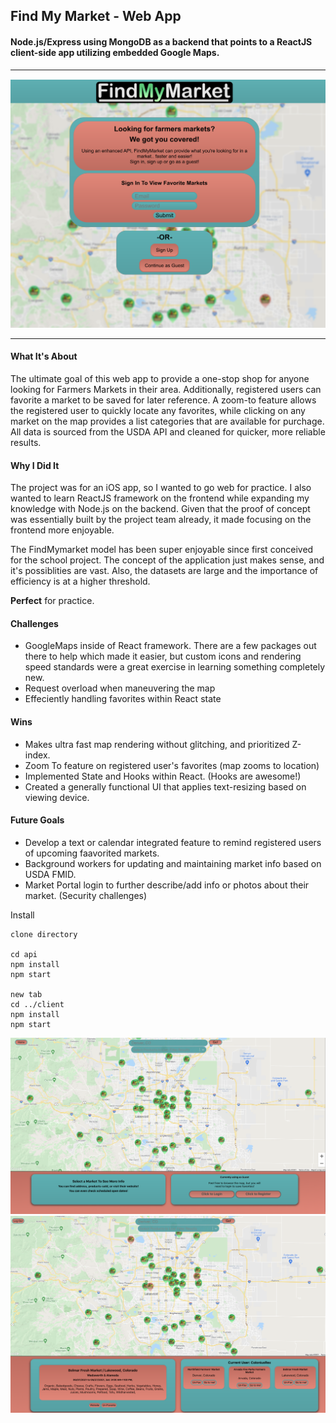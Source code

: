 ## Find My Market - Web App

#### Node.js/Express using MongoDB as a backend that points to a ReactJS client-side app utilizing embedded Google Maps.

<hr/>
<p align="center" style="margin-top:15px">
  <a href="https://raw.githubusercontent.com/colintalex/fmm_node_react_app/readme/client/public/readme_images/image_1.png" target="">
    <img src="/client/public/readme_images/image_1.png" alt="drawing" width="800"/>
  </a>
</p>
<hr/>

#### What It's About 
The ultimate goal of this web app to provide a one-stop shop for anyone looking for Farmers Markets in their area. Additionally, registered users can favorite a market to be saved for later reference. A zoom-to feature allows the registered user to quickly locate any favorites, while clicking on any market on the map provides a list categories that are available for purchage. All data is sourced from the USDA API and cleaned for quicker, more reliable results. 

#### Why I Did It
The project was for an iOS app, so I wanted to go web for practice. I also wanted to learn ReactJS framework on the frontend while expanding my knowledge with Node.js on the backend. Given that the proof of concept was essentially built by the project team already, it made focusing on the frontend more enjoyable.

The FindMymarket model has been super enjoyable since first conceived for the school project. The concept of the application just makes sense, and it's possiblities are vast. Also, the datasets are large and the importance of efficiency is at a higher threshold.

**Perfect** for practice.

#### Challenges
- GoogleMaps inside of React framework. There are a few packages out there to help which made it easier, but custom icons and rendering speed standards were a great exercise in learning something completely new.
- Request overload when maneuvering the map
- Effeciently handling favorites within React state

#### Wins
- Makes ultra fast map rendering without glitching, and prioritized Z-index.
- Zoom To feature on registered user's favorites (map zooms to location)
- Implemented State and Hooks within React. (Hooks are awesome!)
- Created a generally functional UI that applies text-resizing based on viewing device.

#### Future Goals
- Develop a text or calendar integrated feature to remind registered users of upcoming faavorited markets.
- Background workers for updating and maintaining market info based on USDA FMID.
- Market Portal login to further describe/add info or photos about their market. (Security challenges)

Install
```
clone directory

cd api
npm install
npm start

new tab
cd ../client
npm install
npm start
```

<p align="center">
  <a href="https://raw.githubusercontent.com/colintalex/fmm_node_react_app/readme/client/public/readme_images/image_1.png" target="_blank">
    <img src="/client/public/readme_images/image_2.png" alt="drawing" width="800"/>
  </a>
  <a href="https://raw.githubusercontent.com/colintalex/fmm_node_react_app/readme/client/public/readme_images/image_1.png" target="_blank">
    <img src="/client/public/readme_images/image_3.png" alt="drawing" width="800"/>
  </a>
</p>

